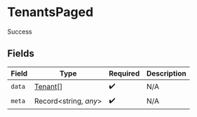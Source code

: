 # TenantsPaged

Success


## Fields

| Field                                     | Type                                      | Required                                  | Description                               |
| ----------------------------------------- | ----------------------------------------- | ----------------------------------------- | ----------------------------------------- |
| `data`                                    | [Tenant](../../models/shared/tenant.md)[] | :heavy_check_mark:                        | N/A                                       |
| `meta`                                    | Record<string, *any*>                     | :heavy_check_mark:                        | N/A                                       |